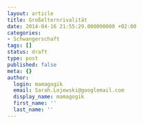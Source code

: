 ```yaml
---
layout: article
title: Großelternrivalität
date: 2014-04-16 21:55:29.000000000 +02:00
categories:
- Schwangerschaft
tags: []
status: draft
type: post
published: false
meta: {}
author:
  login: mamagogik
  email: Sarah.Lojewski@googlemail.com
  display_name: mamagogik
  first_name: ''
  last_name: ''
---
```

